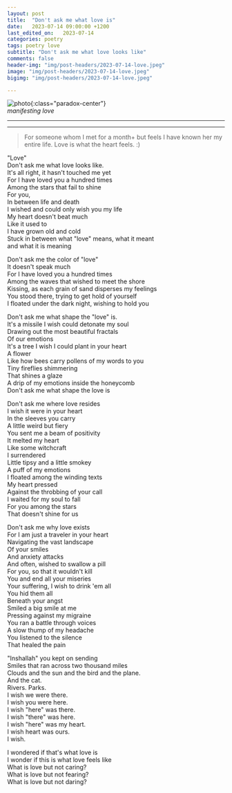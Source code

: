 ```yaml
---
layout: post
title:  "Don't ask me what love is"
date:   2023-07-14 09:00:00 +1200
last_edited_on:   2023-07-14
categories: poetry
tags: poetry love
subtitle: "Don't ask me what love looks like"
comments: false
header-img: "img/post-headers/2023-07-14-love.jpeg"
image: "img/post-headers/2023-07-14-love.jpeg"
bigimg: "img/post-headers/2023-07-14-love.jpeg"

---
```


![photo]({{site.baseurl}}/img/post-headers/2023-07-14-love.jpeg){:class="paradox-center"}  
*manifesting love*
<hr/>

---

> For someone whom I met for a month+ but feels I have known her my entire life. Love is what the heart feels. :)

"Love"  
Don't ask me what love looks like.  
It's all right, it hasn't touched me yet  
For I have loved you a hundred times  
Among the stars that fail to shine  
For you,  
In between life and death  
I wished and could only wish you my life  
My heart doesn't beat much  
Like it used to  
I have grown old and cold  
Stuck in between what "love" means, what it meant  
and what it is meaning  


Don't ask me the color of "love"  
It doesn't speak much  
For I have loved you a hundred times  
Among the waves that wished to meet the shore  
Kissing, as each grain of sand disperses my feelings  
You stood there, trying to get hold of yourself  
I floated under the dark night, wishing to hold you  


Don't ask me what shape the "love" is.  
It's a missile I wish could detonate my soul  
Drawing out the most beautiful fractals  
Of our emotions  
It's a tree I wish I could plant in your heart  
A flower  
Like how bees carry pollens of my words to you  
Tiny fireflies shimmering  
That shines a glaze  
A drip of my emotions inside the honeycomb  
Don't ask me what shape the love is  
  
Don't ask me where love resides  
I wish it were in your heart  
In the sleeves you carry  
A little weird but fiery  
You sent me a beam of positivity  
It melted my heart  
Like some witchcraft  
I surrendered  
Little tipsy and a little smokey  
A puff of my emotions  
I floated among the winding texts  
My heart pressed  
Against the throbbing of your call  
I waited for my soul to fall  
For you among the stars  
That doesn't shine for us  
  
Don't ask me why love exists  
For I am just a traveler in your heart  
Navigating the vast landscape  
Of your smiles  
And anxiety attacks  
And often, wished to swallow a pill  
For you, so that it wouldn't kill  
You and end all your miseries  
Your suffering, I wish to drink 'em all  
You hid them all   
Beneath your angst  
Smiled a big smile at me  
Pressing against my migraine  
You ran a battle through voices   
A slow thump of my headache  
You listened to the silence  
That healed the pain  
  
"Inshallah" you kept on sending  
Smiles that ran across two thousand miles  
Clouds and the sun and the bird and the plane.  
And the cat.  
Rivers. Parks.   
I wish we were there.   
I wish you were here.  
I wish "here" was there.  
I wish "there" was here.  
I wish "here" was my heart.  
I wish heart was ours.  
I wish.  
  
I wondered if that's what love is  
I wonder if this is what love feels like  
What is love but not caring?  
What is love but not fearing?  
What is love but not daring?  
